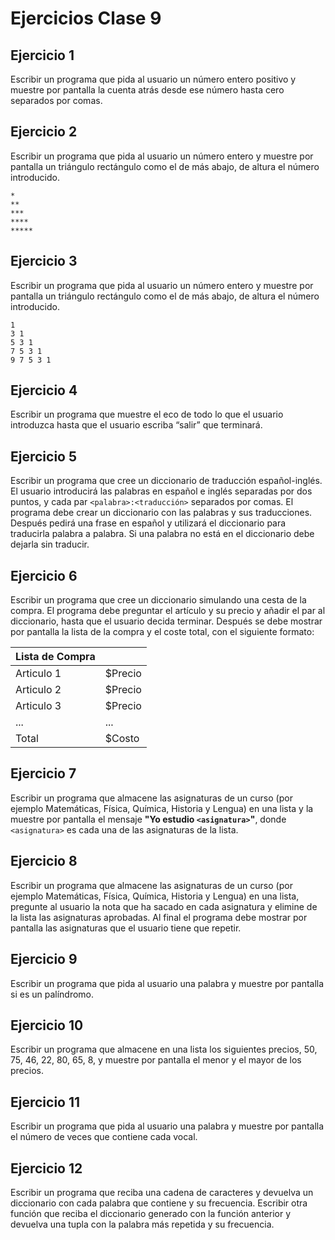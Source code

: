 # Ejercicios Clase 9

## Ejercicio 1
Escribir un programa que pida al usuario un número entero positivo y muestre por pantalla la cuenta atrás desde ese número hasta cero separados por comas.

## Ejercicio 2
Escribir un programa que pida al usuario un número entero y muestre por pantalla un triángulo rectángulo como el de más abajo, de altura el número introducido.
```
*
**
***
****
***** 
```

## Ejercicio 3
Escribir un programa que pida al usuario un número entero y muestre por pantalla un triángulo rectángulo como el de más abajo, de altura el número introducido.
```
1
3 1
5 3 1
7 5 3 1
9 7 5 3 1
```

## Ejercicio 4
Escribir un programa que muestre el eco de todo lo que el usuario introduzca hasta que el usuario escriba “salir” que terminará.

## Ejercicio 5
Escribir un programa que cree un diccionario de traducción español-inglés. El usuario introducirá las palabras en español e inglés separadas por dos puntos, y cada par `<palabra>:<traducción>` separados por comas. El programa debe crear un diccionario con las palabras y sus traducciones. Después pedirá una frase en español y utilizará el diccionario para traducirla palabra a palabra. Si una palabra no está en el diccionario debe dejarla sin traducir.

## Ejercicio 6
Escribir un programa que cree un diccionario simulando una cesta de la compra. El programa debe preguntar el artículo y su precio y añadir el par al diccionario, hasta que el usuario decida terminar. Después se debe mostrar por pantalla la lista de la compra y el coste total, con el siguiente formato:

| Lista de Compra ||
|----|----|
| Articulo 1 | $Precio |
| Articulo 2 | $Precio |
| Articulo 3 | $Precio |
| ... | ... |
| Total | $Costo |

## Ejercicio 7
Escribir un programa que almacene las asignaturas de un curso (por ejemplo Matemáticas, Física, Química, Historia y Lengua) en una lista y la muestre por pantalla el mensaje **"Yo estudio `<asignatura>`"**, donde `<asignatura>` es cada una de las asignaturas de la lista.

## Ejercicio 8
Escribir un programa que almacene las asignaturas de un curso (por ejemplo Matemáticas, Física, Química, Historia y Lengua) en una lista, pregunte al usuario la nota que ha sacado en cada asignatura y elimine de la lista las asignaturas aprobadas. Al final el programa debe mostrar por pantalla las asignaturas que el usuario tiene que repetir.

## Ejercicio 9
Escribir un programa que pida al usuario una palabra y muestre por pantalla si es un palíndromo.

## Ejercicio 10
Escribir un programa que almacene en una lista los siguientes precios, 50, 75, 46, 22, 80, 65, 8, y muestre por pantalla el menor y el mayor de los precios.

## Ejercicio 11
Escribir un programa que pida al usuario una palabra y muestre por pantalla el número de veces que contiene cada vocal.

## Ejercicio 12
Escribir un programa que reciba una cadena de caracteres y devuelva un diccionario con cada palabra que contiene y su frecuencia. Escribir otra función que reciba el diccionario generado con la función anterior y devuelva una tupla con la palabra más repetida y su frecuencia.